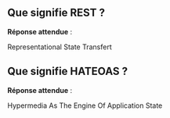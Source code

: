 ## Que signifie REST ?

**Réponse attendue** :

Representational State Transfert

## Que signifie HATEOAS ?

**Réponse attendue** :

Hypermedia As The Engine Of Application State

